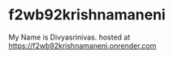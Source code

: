 # f2wb92krishnamaneni
My Name is Divyasrinivas.
hosted at <https://f2wb92krishnamaneni.onrender.com>